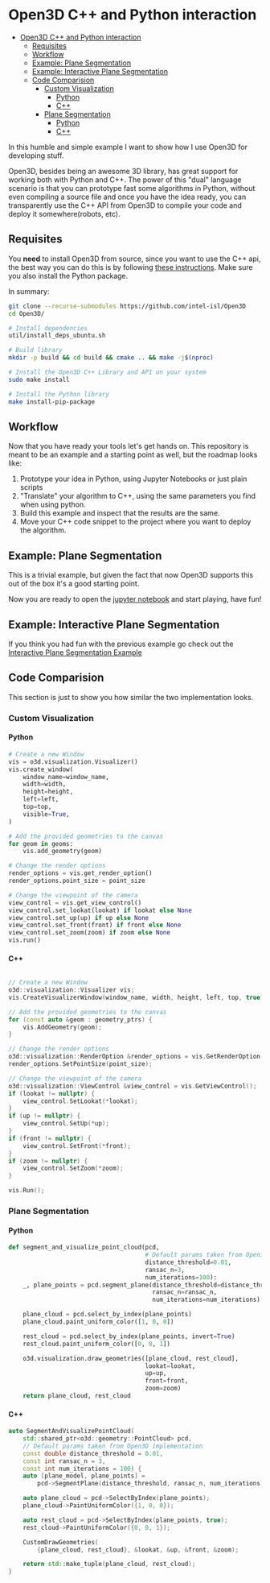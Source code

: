 # Open3D C++ and Python interaction

- [Open3D C++ and Python interaction](#open3d-c-and-python-interaction)
  - [Requisites](#requisites)
  - [Workflow](#workflow)
  - [Example: Plane Segmentation](#example-plane-segmentation)
  - [Example: Interactive Plane Segmentation](#example-interactive-plane-segmentation)
  - [Code Comparision](#code-comparision)
    - [Custom Visualization](#custom-visualization)
      - [Python](#python)
      - [C++](#c)
    - [Plane Segmentation](#plane-segmentation)
      - [Python](#python-1)
      - [C++](#c-1)

In this humble and simple example I want to show how I use Open3D for developing
stuff.

Open3D, besides being an awesome 3D library, has great support for working both
with Python and C++. The power of this "dual" language scenario is that you can
prototype fast some algorithms in Python, without even compiling a source file
and once you have the idea ready, you can transparently use the C++ API from
Open3D to compile your code and deploy it somewhere(robots, etc).

## Requisites

You **need** to install Open3D from source, since you want to use the C++ api,
the best way you can do this is by following [these
instructions](http://www.open3d.org/docs/latest/compilation.html#compilation).
Make sure you also install the Python package.

In summary:

```sh
git clone --recurse-submodules https://github.com/intel-isl/Open3D
cd Open3D/

# Install dependencies
util/install_deps_ubuntu.sh

# Build library
mkdir -p build && cd build && cmake .. && make -j$(nproc)

# Install the Open3D C++ Library and API on your system
sudo make install

# Install the Python library
make install-pip-package
```

## Workflow

Now that you have ready your tools let's get hands on. This repository is meant
to be an example and a starting point as well, but the roadmap looks like:

1. Prototype your idea in Python, using Jupyter Notebooks or just plain scripts
2. "Translate" your algorithm to C++, using the same parameters you find when
   using python.
3. Build this example and inspect that the results are the same.
4. Move your C++ code snippet to the project where you want to deploy the
   algorithm.

## Example: Plane Segmentation

This is a trivial example, but given the fact that now Open3D supports this out
of the box it's a good starting point.

Now you are ready to open the [jupyter notebook](./plane_segmentation.ipynb)
and start playing, have fun!

## Example: Interactive Plane Segmentation

If you think you had fun with the previous example go check out the
[Interactive Plane Segmentation
Example](./interactive_plane_segmentation.ipynb)

## Code Comparision

This section is just to show you how similar the two implementation looks.

### Custom Visualization

#### Python

```python
# Create a new Window
vis = o3d.visualization.Visualizer()
vis.create_window(
    window_name=window_name,
    width=width,
    height=height,
    left=left,
    top=top,
    visible=True,
)

# Add the provided geometries to the canvas
for geom in geoms:
    vis.add_geometry(geom)

# Change the render options
render_options = vis.get_render_option()
render_options.point_size = point_size

# Change the viewpoint of the camera
view_control = vis.get_view_control()
view_control.set_lookat(lookat) if lookat else None
view_control.set_up(up) if up else None
view_control.set_front(front) if front else None
view_control.set_zoom(zoom) if zoom else None
vis.run()
```

#### C++

```cpp

// Create a new Window
o3d::visualization::Visualizer vis;
vis.CreateVisualizerWindow(window_name, width, height, left, top, true);

// Add the provided geometries to the canvas
for (const auto &geom : geometry_ptrs) {
    vis.AddGeometry(geom);
}

// Change the render options
o3d::visualization::RenderOption &render_options = vis.GetRenderOption();
render_options.SetPointSize(point_size);

// Change the viewpoint of the camera
o3d::visualization::ViewControl &view_control = vis.GetViewControl();
if (lookat != nullptr) {
    view_control.SetLookat(*lookat);
}
if (up != nullptr) {
    view_control.SetUp(*up);
}
if (front != nullptr) {
    view_control.SetFront(*front);
}
if (zoom != nullptr) {
    view_control.SetZoom(*zoom);
}

vis.Run();
```

### Plane Segmentation

#### Python

```python
def segment_and_visualize_point_cloud(pcd,
                                      # Default params taken from Open3D implementation
                                      distance_threshold=0.01,
                                      ransac_n=3,
                                      num_iterations=100):
    _, plane_points = pcd.segment_plane(distance_threshold=distance_threshold,
                                        ransac_n=ransac_n,
                                        num_iterations=num_iterations)

    plane_cloud = pcd.select_by_index(plane_points)
    plane_cloud.paint_uniform_color([1, 0, 0])

    rest_cloud = pcd.select_by_index(plane_points, invert=True)
    rest_cloud.paint_uniform_color([0, 0, 1])

    o3d.visualization.draw_geometries([plane_cloud, rest_cloud],
                                      lookat=lookat,
                                      up=up,
                                      front=front,
                                      zoom=zoom)
    return plane_cloud, rest_cloud
```

#### C++

```cpp
auto SegmentAndVisualizePointCloud(
    std::shared_ptr<o3d::geometry::PointCloud> pcd,
    // Default params taken from Open3D implementation
    const double distance_threshold = 0.01,
    const int ransac_n = 3,
    const int num_iterations = 100) {
    auto [plane_model, plane_points] =
        pcd->SegmentPlane(distance_threshold, ransac_n, num_iterations);

    auto plane_cloud = pcd->SelectByIndex(plane_points);
    plane_cloud->PaintUniformColor({1, 0, 0});

    auto rest_cloud = pcd->SelectByIndex(plane_points, true);
    rest_cloud->PaintUniformColor({0, 0, 1});

    CustomDrawGeometries(
        {plane_cloud, rest_cloud}, &lookat, &up, &front, &zoom);

    return std::make_tuple(plane_cloud, rest_cloud);
}
```
